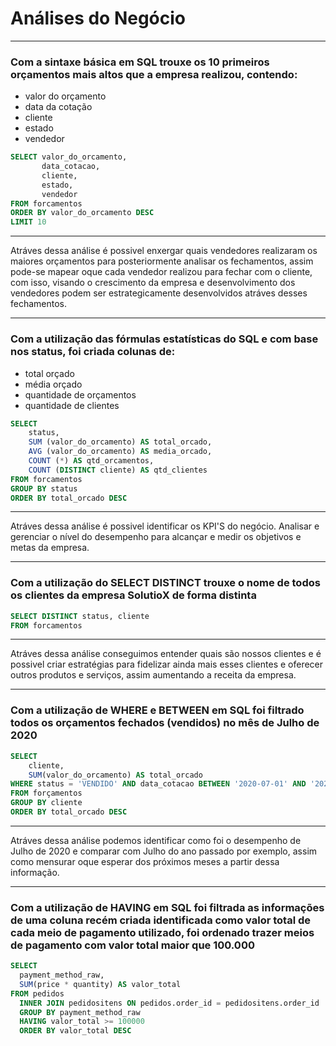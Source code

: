 # Análises do Negócio
***
### Com a sintaxe básica em SQL trouxe os 10 primeiros  orçamentos mais altos que a empresa realizou, contendo:
- valor do orçamento
- data da cotação
- cliente
- estado
- vendedor

```sql
SELECT valor_do_orcamento, 
       data_cotacao, 
       cliente, 
       estado,
       vendedor
FROM forcamentos
ORDER BY valor_do_orcamento DESC
LIMIT 10
```
***
Atráves dessa análise é possivel enxergar quais vendedores realizaram os maiores orçamentos para posteriormente analisar os fechamentos, assim pode-se mapear oque cada vendedor realizou para fechar com o cliente, com isso, visando o crescimento da empresa e desenvolvimento dos vendedores podem ser estrategicamente desenvolvidos atráves desses fechamentos.
***
### Com a utilização das fórmulas estatísticas do SQL e com base nos status, foi criada colunas de:
- total orçado
- média orçado
- quantidade de orçamentos
- quantidade de clientes

```SQL
SELECT 
    status,
    SUM (valor_do_orcamento) AS total_orcado,
    AVG (valor_do_orcamento) AS media_orcado,
    COUNT (*) AS qtd_orcamentos,
    COUNT (DISTINCT cliente) AS qtd_clientes
FROM forcamentos
GROUP BY status
ORDER BY total_orcado DESC
```
***
Atráves dessa análise é possivel identificar os KPI'S do negócio. Analisar e gerenciar o nível do desempenho para alcançar e medir os objetivos e metas da empresa.
***
### Com a utilização do SELECT DISTINCT trouxe o nome de todos os clientes da empresa SolutioX de forma distinta

```sql
SELECT DISTINCT status, cliente
FROM forcamentos
```
***
Atráves dessa análise conseguimos entender quais são nossos clientes e é possivel criar estratégias para fidelizar ainda mais esses clientes e oferecer outros produtos e serviços, assim aumentando a receita da empresa.
***
### Com a utilização de WHERE e BETWEEN em SQL foi filtrado todos os orçamentos fechados (vendidos) no mês de Julho de 2020

```sql
SELECT 
    cliente,
    SUM(valor_do_orcamento) AS total_orcado
WHERE status = 'VENDIDO' AND data_cotacao BETWEEN '2020-07-01' AND '2020-07-31'
FROM forçamentos
GROUP BY cliente
ORDER BY total_orcado DESC
```
***
Atráves dessa análise podemos identificar como foi o desempenho de Julho de 2020 e comparar com Julho do ano passado por exemplo, assim como mensurar oque esperar dos próximos meses a partir dessa informação.
***
### Com a utilização de HAVING em SQL foi filtrada as informações de uma coluna recém criada identificada como valor total de cada meio de pagamento utilizado, foi ordenado trazer meios de pagamento com valor total maior que 100.000

```sql
SELECT 
  payment_method_raw,
  SUM(price * quantity) AS valor_total
FROM pedidos
  INNER JOIN pedidositens ON pedidos.order_id = pedidositens.order_id
  GROUP BY payment_method_raw
  HAVING valor_total >= 100000
  ORDER BY valor_total DESC
```

